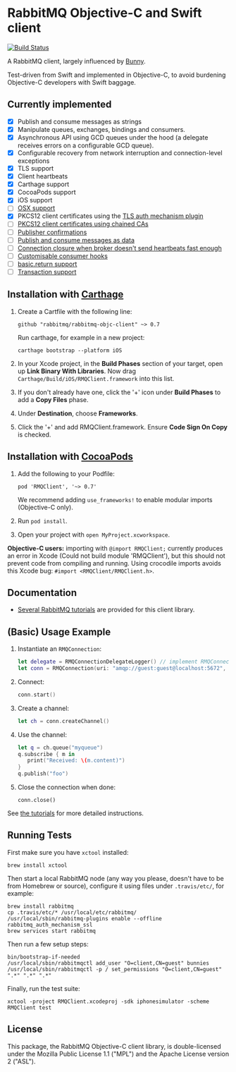 # RabbitMQ Objective-C and Swift client

[![Build Status](https://travis-ci.org/rabbitmq/rabbitmq-objc-client.svg?branch=master)](https://travis-ci.org/rabbitmq/rabbitmq-objc-client)

A RabbitMQ client, largely influenced by [Bunny](https://github.com/ruby-amqp/bunny).

Test-driven from Swift and implemented in Objective-C, to avoid burdening Objective-C developers with Swift baggage.

## Currently implemented

- [x] Publish and consume messages as strings
- [x] Manipulate queues, exchanges, bindings and consumers.
- [x] Asynchronous API using GCD queues under the hood (a delegate receives errors on a configurable GCD queue).
- [x] Configurable recovery from network interruption and connection-level exceptions
- [x] TLS support
- [x] Client heartbeats
- [x] Carthage support
- [x] CocoaPods support
- [x] iOS support
- [ ] [OSX support](https://github.com/rabbitmq/rabbitmq-objc-client/issues/55)
- [x] PKCS12 client certificates using the [TLS auth mechanism plugin](https://github.com/rabbitmq/rabbitmq-auth-mechanism-ssl)
- [ ] [PKCS12 client certificates using chained CAs](https://github.com/rabbitmq/rabbitmq-objc-client/issues/74)
- [ ] [Publisher confirmations](https://github.com/rabbitmq/rabbitmq-objc-client/issues/68)
- [ ] [Publish and consume messages as data](https://github.com/rabbitmq/rabbitmq-objc-client/issues/46)
- [ ] [Connection closure when broker doesn't send heartbeats fast enough](https://github.com/rabbitmq/rabbitmq-objc-client/issues/41)
- [ ] [Customisable consumer hooks](https://github.com/rabbitmq/rabbitmq-objc-client/issues/71)
- [ ] [basic.return support](https://github.com/rabbitmq/rabbitmq-objc-client/issues/72)
- [ ] [Transaction support](https://github.com/rabbitmq/rabbitmq-objc-client/issues/73)

## Installation with [Carthage](https://github.com/Carthage/Carthage)

1. Create a Cartfile with the following line:

   ```
   github "rabbitmq/rabbitmq-objc-client" ~> 0.7
   ```

   Run carthage, for example in a new project:

   ```
   carthage bootstrap --platform iOS
   ```
1. In your Xcode project, in the **Build Phases** section of your target, open up **Link
Binary With Libraries**. Now drag `Carthage/Build/iOS/RMQClient.framework` into
this list.
1. If you don't already have one, click the '+' icon under **Build Phases** to add a
**Copy Files** phase.
1. Under **Destination**, choose **Frameworks**.
1. Click the '+' and add RMQClient.framework. Ensure **Code Sign On Copy** is checked.

## Installation with [CocoaPods](https://cocoapods.org/)

1. Add the following to your Podfile:

   ```
   pod 'RMQClient', '~> 0.7'
   ```
   We recommend adding `use_frameworks!` to enable modular imports (Objective-C only).
1. Run `pod install`.
1. Open your project with `open MyProject.xcworkspace`.

**Objective-C users:** importing with `@import RMQClient;` currently produces an error in Xcode (Could not build module 'RMQClient'), but this should not prevent code from compiling and running. Using crocodile imports avoids this Xcode bug: `#import <RMQClient/RMQClient.h>`.


## Documentation

 * [Several RabbitMQ tutorials](http://www.rabbitmq.com/getstarted.html) are provided for
   this client library.

## (Basic) Usage Example

1. Instantiate an `RMQConnection`:

   ```swift
   let delegate = RMQConnectionDelegateLogger() // implement RMQConnectionDelegate yourself to react to errors
   let conn = RMQConnection(uri: "amqp://guest:guest@localhost:5672", delegate: delegate)
   ```
1. Connect:

   ```swift
   conn.start()
   ```
1. Create a channel:

   ```swift
   let ch = conn.createChannel()
   ```
1. Use the channel:

   ```swift
   let q = ch.queue("myqueue")
   q.subscribe { m in
      print("Received: \(m.content)")
   }
   q.publish("foo")
   ```

1. Close the connection when done:

   ```
   conn.close()
   ```

See [the tutorials](http://www.rabbitmq.com/tutorials/tutorial-one-objectivec.html) for more detailed instructions.

## Running Tests

First make sure you have `xctool` installed:

    brew install xctool

Then start a local RabbitMQ node (any way you please, doesn't have to be from Homebrew or source),
configure it using files under `.travis/etc/`, for example:

    brew install rabbitmq
    cp .travis/etc/* /usr/local/etc/rabbitmq/
    /usr/local/sbin/rabbitmq-plugins enable --offline rabbitmq_auth_mechanism_ssl
    brew services start rabbitmq

Then run a few setup steps:

    bin/bootstrap-if-needed
    /usr/local/sbin/rabbitmqctl add_user "O=client,CN=guest" bunnies
    /usr/local/sbin/rabbitmqctl -p / set_permissions "O=client,CN=guest" ".*" ".*" ".*"

Finally, run the test suite:

    xctool -project RMQClient.xcodeproj -sdk iphonesimulator -scheme RMQClient test


## License

This package, the RabbitMQ Objective-C client library, is
double-licensed under the Mozilla Public License 1.1 ("MPL") and the
Apache License version 2 ("ASL").
